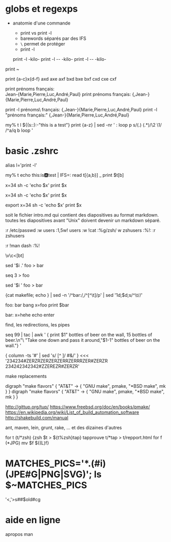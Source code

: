 
# globs et regexps 

* anatomie d'une commande

    * print vs print -l 
    * barewords séparés par des IFS
    * `\` permet de protéger
    * print -l  

    print -l -kilo-
    print -l -- -kilo-
    print -l -- -kilo-

print ~

print {a-c}x{d-f}
axd axe axf bxd bxe bxf cxd cxe cxf

print prénoms français: \
Jean-{Marie,Pierre,Luc,André,Paul} 
print prénoms français: {,Jean-}{Marie,Pierre,Luc,André,Paul}

print -l prénoms\ français: {,Jean-}{Marie,Pierre,Luc,André,Paul}
print -l "prénoms français:" {,Jean-}{Marie,Pierre,Luc,André,Paul}

my% t
l ${(s::):-"this is a test"}
print {a-z} | sed -nr '
    : loop
    p
    s/(.) (.*)/\2 \1/
    /^a/q
    b loop
'

# basic .zshrc

alias l='print -l'

my% t
echo this:is:a:test | IFS=: read t\[{a,b}] _
print $t[b]

x=34 sh -c 'echo $x'
print $x

x=34
sh -c 'echo $x'
print $x

export x=34
sh -c 'echo $x'
print $x 

soit le fichier intro.md qui contient des diapositives au format markdown. 
toutes les diapositives avant "Unix" doivent devenir un markdown séparé. 

:r /etc/passwd
:w users
:1,5w! users
:w !cat
:%g/zsh/ w zshusers
:%!:
:r zshusers


:r !man dash
:%!





\v\c<[bt]

sed '$i
.' foo > bar 

seq 3 > foo 


sed '$i
' foo > bar 

{cat makefile; echo } | sed -n '/^bar:/,/^[^\t]/p'  | sed '1d;$d;s/^\t//'  


foo:  bar bang
	x=foo
	print $bar

bar:
	x=hehe
	echo enter


find, les redirections, les pipes


seq 99 | tac | awk '
    { print $1" bottles of beer on the wall, 15 bottles of beer.\n"\
    "Take one down and pass it around,"$1-1" bottles of beer on the wall."}
' 

{ column -ts '#' | sed 's/ [^ ]/ #&/' } <<< '234234#ZERZRZERZERZERRZERRRZER#ZERZR
234242342342#ZZEREZR#ZERZR' 

make replacements

digraph "make flavors" { "AT&T" -> { "GNU make", pmake, "*BSD make", mk } }
digraph "make flavors" { "AT&T" -> { "GNU make", pmake, "*BSD make", mk } }

http://gittup.org/tup/
https://www.freebsd.org/doc/en/books/pmake/ 
https://en.wikipedia.org/wiki/List_of_build_automation_software 
http://shakebuild.com/manual

ant, maven, lein, grunt, rake, ... et des dizaines d'autres

for t (t/*zsh) {zsh $t > ${t%zsh}tap}
tapprouve t/*tap > t/repport.html
for f (*JPG) mv $f ${(L)f}

# MATCHES_PICS='*.(#i)(JPE#G|PNG|SVG)'; ls $~MATCHES_PICS

'<,'>s##$old#cg


# aide en ligne

apropos
man



